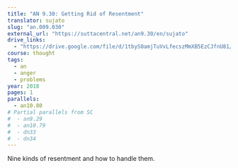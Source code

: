 ```yaml
---
title: "AN 9.30: Getting Rid of Resentment"
translator: sujato
slug: "an.009.030"
external_url: "https://suttacentral.net/an9.30/en/sujato"
drive_links:
  - "https://drive.google.com/file/d/1tbyS0amjTuVvLfecszMmXB5EzCJfnU81/view?usp=drivesdk"
course: thought
tags:
  - an
  - anger
  - problems
year: 2018
pages: 1
parallels:
  - an10.80
# Partial parallels from SC
#  - an9.29
#  - an10.79
#  - dn33
#  - dn34
---
```


Nine kinds of resentment and how to handle them.
